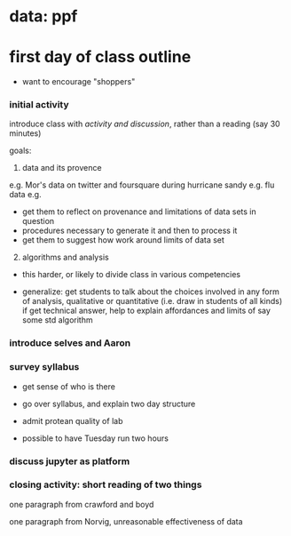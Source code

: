 # data: ppf
# first day of class outline

- want to encourage "shoppers"

### initial activity

introduce class with *activity and discussion*, rather than a reading (say 30 minutes)

goals: 

1) data and its provence

e.g. Mor's data on twitter and foursquare during hurricane sandy
e.g. flu data
e.g. 


- get them to reflect on provenance and limitations of data sets in question
- procedures necessary to generate it and then to process it
- get them to suggest how work around limits of data set

2) algorithms and analysis

- this harder, or likely to divide class in various competencies

- generalize: get students to talk about the choices involved in any form of analysis, qualitative or quantitative
  (i.e. draw in students of all kinds)
    if get technical answer, help to explain affordances and limits of say some std algorithm


### introduce selves and Aaron


### survey syllabus

- get sense of who is there

- go over syllabus, and explain two day structure

- admit protean quality of lab 

- possible to have Tuesday run two hours

### discuss jupyter as platform


### closing activity: short reading of two things

one paragraph from 
crawford and boyd

one paragraph from 
Norvig, unreasonable effectiveness of data
